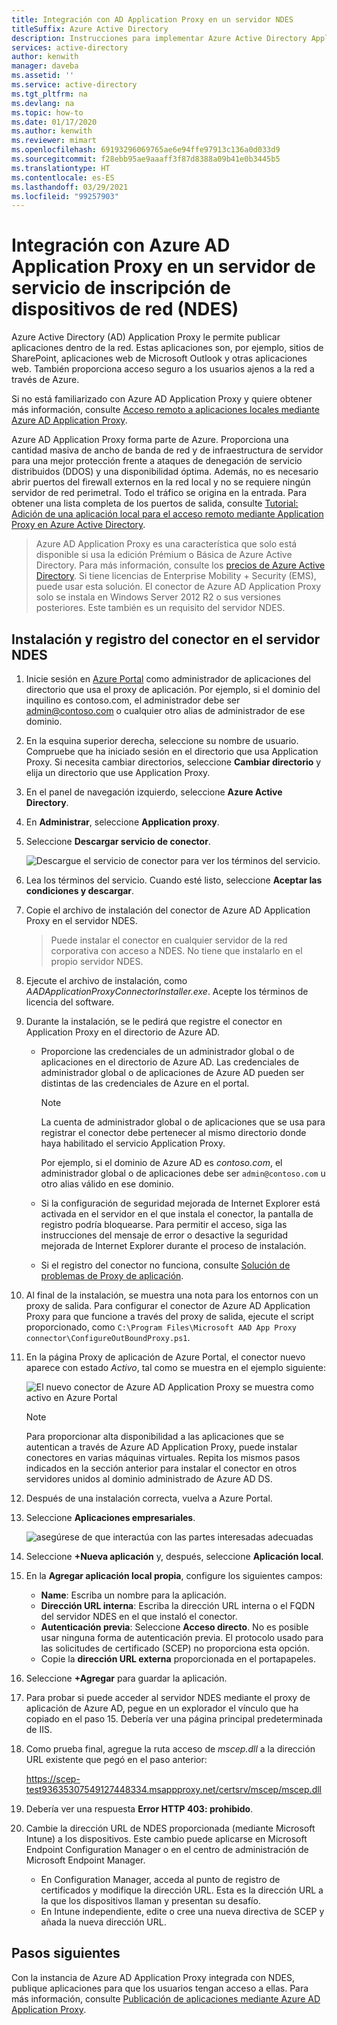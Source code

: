 ```yaml
---
title: Integración con AD Application Proxy en un servidor NDES
titleSuffix: Azure Active Directory
description: Instrucciones para implementar Azure Active Directory Application Proxy para proteger el servidor NDES.
services: active-directory
author: kenwith
manager: daveba
ms.assetid: ''
ms.service: active-directory
ms.tgt_pltfrm: na
ms.devlang: na
ms.topic: how-to
ms.date: 01/17/2020
ms.author: kenwith
ms.reviewer: mimart
ms.openlocfilehash: 69193296069765ae6e94ffe97913c136a0d033d9
ms.sourcegitcommit: f28ebb95ae9aaaff3f87d8388a09b41e0b3445b5
ms.translationtype: HT
ms.contentlocale: es-ES
ms.lasthandoff: 03/29/2021
ms.locfileid: "99257903"
---
```

# <a name="integrate-with-azure-ad-application-proxy-on-a-network-device-enrollment-service-ndes-server"></a>Integración con Azure AD Application Proxy en un servidor de servicio de inscripción de dispositivos de red (NDES)

Azure Active Directory (AD) Application Proxy le permite publicar aplicaciones dentro de la red. Estas aplicaciones son, por ejemplo, sitios de SharePoint, aplicaciones web de Microsoft Outlook y otras aplicaciones web. También proporciona acceso seguro a los usuarios ajenos a la red a través de Azure.

Si no está familiarizado con Azure AD Application Proxy y quiere obtener más información, consulte [Acceso remoto a aplicaciones locales mediante Azure AD Application Proxy](application-proxy.md).

Azure AD Application Proxy forma parte de Azure. Proporciona una cantidad masiva de ancho de banda de red y de infraestructura de servidor para una mejor protección frente a ataques de denegación de servicio distribuidos (DDOS) y una disponibilidad óptima. Además, no es necesario abrir puertos del firewall externos en la red local y no se requiere ningún servidor de red perimetral. Todo el tráfico se origina en la entrada. Para obtener una lista completa de los puertos de salida, consulte [Tutorial: Adición de una aplicación local para el acceso remoto mediante Application Proxy en Azure Active Directory](./application-proxy-add-on-premises-application.md#prepare-your-on-premises-environment).

> Azure AD Application Proxy es una característica que solo está disponible si usa la edición Prémium o Básica de Azure Active Directory. Para más información, consulte los [precios de Azure Active Directory](https://azure.microsoft.com/pricing/details/active-directory/). 
> Si tiene licencias de Enterprise Mobility + Security (EMS), puede usar esta solución.
> El conector de Azure AD Application Proxy solo se instala en Windows Server 2012 R2 o sus versiones posteriores. Este también es un requisito del servidor NDES.

## <a name="install-and-register-the-connector-on-the-ndes-server"></a>Instalación y registro del conector en el servidor NDES

1. Inicie sesión en [Azure Portal](https://portal.azure.com/) como administrador de aplicaciones del directorio que usa el proxy de aplicación. Por ejemplo, si el dominio del inquilino es contoso.com, el administrador debe ser admin@contoso.com o cualquier otro alias de administrador de ese dominio.
1. En la esquina superior derecha, seleccione su nombre de usuario. Compruebe que ha iniciado sesión en el directorio que usa Application Proxy. Si necesita cambiar directorios, seleccione **Cambiar directorio** y elija un directorio que use Application Proxy.
1. En el panel de navegación izquierdo, seleccione **Azure Active Directory**.
1. En **Administrar**, seleccione **Application proxy**.
1. Seleccione **Descargar servicio de conector**.

    ![Descargue el servicio de conector para ver los términos del servicio.](./media/active-directory-app-proxy-protect-ndes/application-proxy-download-connector-service.png)

1. Lea los términos del servicio. Cuando esté listo, seleccione **Aceptar las condiciones y descargar**.
1. Copie el archivo de instalación del conector de Azure AD Application Proxy en el servidor NDES. 
   > Puede instalar el conector en cualquier servidor de la red corporativa con acceso a NDES. No tiene que instalarlo en el propio servidor NDES.
1. Ejecute el archivo de instalación, como *AADApplicationProxyConnectorInstaller.exe*. Acepte los términos de licencia del software.
1. Durante la instalación, se le pedirá que registre el conector en Application Proxy en el directorio de Azure AD.
   * Proporcione las credenciales de un administrador global o de aplicaciones en el directorio de Azure AD. Las credenciales de administrador global o de aplicaciones de Azure AD pueden ser distintas de las credenciales de Azure en el portal.

        > [!NOTE]
        > La cuenta de administrador global o de aplicaciones que se usa para registrar el conector debe pertenecer al mismo directorio donde haya habilitado el servicio Application Proxy.
        >
        > Por ejemplo, si el dominio de Azure AD es *contoso.com*, el administrador global o de aplicaciones debe ser `admin@contoso.com` u otro alias válido en ese dominio.

   * Si la configuración de seguridad mejorada de Internet Explorer está activada en el servidor en el que instala el conector, la pantalla de registro podría bloquearse. Para permitir el acceso, siga las instrucciones del mensaje de error o desactive la seguridad mejorada de Internet Explorer durante el proceso de instalación.
   * Si el registro del conector no funciona, consulte [Solución de problemas de Proxy de aplicación](application-proxy-troubleshoot.md).
1. Al final de la instalación, se muestra una nota para los entornos con un proxy de salida. Para configurar el conector de Azure AD Application Proxy para que funcione a través del proxy de salida, ejecute el script proporcionado, como `C:\Program Files\Microsoft AAD App Proxy connector\ConfigureOutBoundProxy.ps1`.
1. En la página Proxy de aplicación de Azure Portal, el conector nuevo aparece con estado *Activo*, tal como se muestra en el ejemplo siguiente:

    ![El nuevo conector de Azure AD Application Proxy se muestra como activo en Azure Portal](./media/active-directory-app-proxy-protect-ndes/connected-app-proxy.png)

    > [!NOTE]
    > Para proporcionar alta disponibilidad a las aplicaciones que se autentican a través de Azure AD Application Proxy, puede instalar conectores en varias máquinas virtuales. Repita los mismos pasos indicados en la sección anterior para instalar el conector en otros servidores unidos al dominio administrado de Azure AD DS.

1. Después de una instalación correcta, vuelva a Azure Portal.

1. Seleccione **Aplicaciones empresariales**.

   ![asegúrese de que interactúa con las partes interesadas adecuadas](./media/active-directory-app-proxy-protect-ndes/azure-active-directory-enterprise-applications.png)

1. Seleccione **+Nueva aplicación** y, después, seleccione **Aplicación local**. 

1. En la **Agregar aplicación local propia**, configure los siguientes campos:

   * **Name**: Escriba un nombre para la aplicación.
   * **Dirección URL interna**: Escriba la dirección URL interna o el FQDN del servidor NDES en el que instaló el conector.
   * **Autenticación previa**: Seleccione **Acceso directo**. No es posible usar ninguna forma de autenticación previa. El protocolo usado para las solicitudes de certificado (SCEP) no proporciona esta opción.
   * Copie la **dirección URL externa** proporcionada en el portapapeles.

1. Seleccione **+Agregar** para guardar la aplicación.

1. Para probar si puede acceder al servidor NDES mediante el proxy de aplicación de Azure AD, pegue en un explorador el vínculo que ha copiado en el paso 15. Debería ver una página principal predeterminada de IIS.

1. Como prueba final, agregue la ruta acceso de *mscep.dll* a la dirección URL existente que pegó en el paso anterior:

   https://scep-test93635307549127448334.msappproxy.net/certsrv/mscep/mscep.dll

1. Debería ver una respuesta **Error HTTP 403: prohibido**.

1. Cambie la dirección URL de NDES proporcionada (mediante Microsoft Intune) a los dispositivos. Este cambio puede aplicarse en Microsoft Endpoint Configuration Manager o en el centro de administración de Microsoft Endpoint Manager.

   * En Configuration Manager, acceda al punto de registro de certificados y modifique la dirección URL. Esta es la dirección URL a la que los dispositivos llaman y presentan su desafío.
   * En Intune independiente, edite o cree una nueva directiva de SCEP y añada la nueva dirección URL.

## <a name="next-steps"></a>Pasos siguientes

Con la instancia de Azure AD Application Proxy integrada con NDES, publique aplicaciones para que los usuarios tengan acceso a ellas. Para más información, consulte [Publicación de aplicaciones mediante Azure AD Application Proxy](./application-proxy-add-on-premises-application.md).
